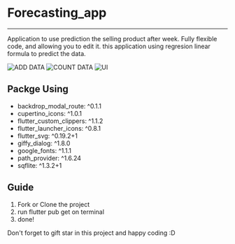 # Forecasting_app
<hr>
Application to use prediction the selling product after week. Fully flexible code, and allowing you to edit it. this application using regresion linear formula to predict the data.

![ADD DATA](/blob/master/screenshot/ADD.gif)
![COUNT DATA](/blob/master/screenshot/COUNT.gif)
![UI](/blob/master/screenshot/UI.gif)


## Packge Using

- backdrop_modal_route: ^0.1.1
- cupertino_icons: ^1.0.1
- flutter_custom_clippers: ^1.1.2
- flutter_launcher_icons: ^0.8.1
- flutter_svg: ^0.19.2+1
- giffy_dialog: ^1.8.0
- google_fonts: ^1.1.1
- path_provider: ^1.6.24
- sqflite: ^1.3.2+1

## Guide

 1. Fork or Clone the project
 2. run flutter pub get on terminal
 3. done!
   
Don't forget to gift star in this project and happy coding :D
